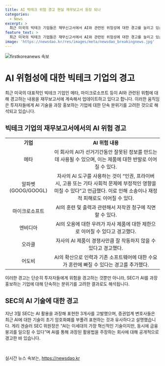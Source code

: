 ```yaml
---
title: AI 빅테크 위험 경고 현실 재무보고서 등장 되나 
categories:
  - News
excerpt: >
  최근 미국의 빅테크 기업들은 재무신고서에서 AI와 관련된 위험성에 대한 경고를 늘리고 있습니다. 이로써 AI의 부정적인 영향에 대한 경각심이 높아지고 있는데, 이는 기업들이 주주로부터 소송을 당할 가능성을 방지하기 위한 조치로 해석되고 있습니다. 이러한 행동은 SEC가 과장된 AI 홍보에 대해 단속을 강화하고 있음을 시사하며, AI 기술의 초기 암호화폐와 유사한 측면을 보일 수 있다는 의견도 제기되고 있습니다.
feature_text: >
  최근 미국의 빅테크 기업들은 재무신고서에서 AI와 관련된 위험성에 대한 경고를 늘리고 있습니다. 이로써 AI의 부정적인 영향에 대한 경각심이 높아지고 있는데, 이는 기업들이 주주로부터 소송을 당할 가능성을 방지하기 위한 조치로 해석되고 있습니다. 이러한 행동은 SEC가 과장된 AI 홍보에 대해 단속을 강화하고 있음을 시사하며, AI 기술의 초기 암호화폐와 유사한 측면을 보일 수 있다는 의견도 제기되고 있습니다.
image: 'https://newsdao.kr/res/images/meta/newsdao_breakingnews.jpg'
---
```


<p><img src="https://newsdao.kr/res/images/meta/newsdao_breakingnews.jpg" alt="firstkoreanews 속보" /></p>

<h1>AI 위험성에 대한 빅테크 기업의 경고</h1>

<p data-ke-size="size16">최근 미국의 대표적인 빅테크 기업인 메타, 마이크로소프트 등이 AI와 관련된 위험에 대해 경고하는 내용을 재무보고서에 계속해서 업데이트하고 있다고 합니다. 이러한 움직임은 투자자들에게 AI 기술을 과장 홍보하는 기업에 대한 단속 분위기를 고려한 것으로 해석되고 있습니다.</p>

<h2 data-ke-size="size26">빅테크 기업의 재무보고서에서의 AI 위험 경고</h2>

<table>
<tbody>
<tr>
<td style="text-align: center; height: 17px;"><b>기업</b></td>
<td style="text-align: center; height: 17px;"><b>AI 위험 내용</b></td>
</tr>
<tr>
<td style="text-align: center; height: 17px;">메타</td>
<td style="text-align: center; height: 17px;">이 회사의 AI가 선거기간동안 잘못된 정보를 만드는 데 사용될 수 있으며, 이는 제품에 대한 반발로 이어질 수 있다.</td>
</tr>
<tr>
<td style="text-align: center; height: 17px;">알파벳(GOOG/GOOGL)</td>
<td style="text-align: center; height: 17px;">자사의 AI 도구를 사용하는 것이 “인권, 프라이버시, 고용 또는 기타 사회적 문제에 부정적인 영향을 미칠 수 있다”고 언급했다. 이로 인해 소송이나 재정적 피해로도 이어질 수 있다.</td>
</tr>
<tr>
<td style="text-align: center; height: 17px;">마이크로소프트</td>
<td style="text-align: center; height: 17px;">AI의 훈련 및 출력과 관련해서 저작권 청구에 직면할 수 있다.</td>
</tr>
<tr>
<td style="text-align: center; height: 17px;">엔비디아</td>
<td style="text-align: center; height: 17px;">AI의 오용에 대한 우려가 자사 제품에 대한 제한으로 이어질 수 있다고 경고했다.</td>
</tr>
<tr>
<td style="text-align: center; height: 17px;">오라클</td>
<td style="text-align: center; height: 17px;">자사의 AI 제품이 경쟁사만큼 잘 작동하지 않을 수 있다고 경고했다.</td>
</tr>
<tr>
<td style="text-align: center; height: 17px;">어도비</td>
<td style="text-align: center; height: 17px;">AI의 확산으로 인력과 기존 소프트웨어에 대한 수요가 혼란에 빠질 수 있다는 경고를 추가했다.</td>
</tr>
</tbody>
</table>

<p data-ke-size="size16">이러한 경고는 단순히 투자자들에게 위험을 경고하는 것뿐만 아니라, SEC가 AI를 과장 홍보하는 기업에 대해 단속하는 분위기를 고려한 결과로도 해석됩니다.</p>

<h2 data-ke-size="size26">SEC의 AI 기술에 대한 경고</h2>

<p data-ke-size="size16">지난 3월 SEC는 AI 활용을 과장해 표현한 3개사를 고발했으며, 증권업계 변호사들은 최근 AI에 대한 기술이 초기 암호화폐를 부풀려 표현하는 것과 유사하다고 설명했습니다. 게리 겐슬러 SEC 위원장은 “AI는 이세대의 가장 혁신적인 기술이지만, 동시에 금융 붕괴를 일으킬 수 있다”며 AI를 통해 과장된 활용법을 주장하는 회사에 대해 공개적으로 경고한 바 있습니다.</p>

<p data-ke-size="size16">&nbsp;</p>
실시간 뉴스 속보는, <a href="https://newsdao.kr" rel="dofollow">https://newsdao.kr</a>



